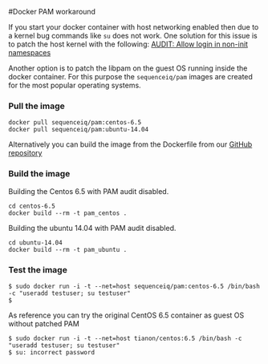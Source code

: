 #Docker PAM workaround

If you start your docker container with host networking enabled then due to a kernel bug commands like `su` does not work.
One solution for this issue is to patch the host kernel with the following: [AUDIT: Allow login in non-init namespaces](https://git.kernel.org/cgit/linux/kernel/git/torvalds/linux.git/patch/?id=543bc6a1a987672b79d6ebe8e2ab10471d8f1047
)


Another option is to patch the libpam on the guest OS running inside the docker container. For this purpose the `sequenceiq/pam` images are created for the most popular operating systems.

### Pull the image

```
docker pull sequenceiq/pam:centos-6.5
docker pull sequenceiq/pam:ubuntu-14.04
```

Alternatively you can build the image from the Dockerfile from our [GitHub repository](https://github.com/sequenceiq/docker-pam)

### Build the image

Building the Centos 6.5 with PAM audit disabled.
```
cd centos-6.5
docker build --rm -t pam_centos .
```
Building the ubuntu 14.04 with PAM audit disabled.
```
cd ubuntu-14.04
docker build --rm -t pam_ubuntu .
```
### Test the image

```
$ sudo docker run -i -t --net=host sequenceiq/pam:centos-6.5 /bin/bash -c "useradd testuser; su testuser"
$
```

As reference you can try the original CentOS 6.5 container as guest OS without patched PAM

```
$ sudo docker run -i -t --net=host tianon/centos:6.5 /bin/bash -c "useradd testuser; su testuser"
$ su: incorrect password
```
